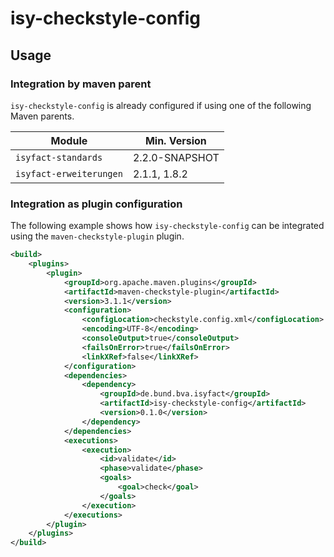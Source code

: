 # isy-checkstyle-config

## Usage

### Integration by maven parent

`isy-checkstyle-config` is already configured if using one of the following Maven parents.

|Module|Min. Version|
|---|---|
|`isyfact-standards`|2.2.0-SNAPSHOT |
|`isyfact-erweiterungen`| 2.1.1, 1.8.2|

### Integration as plugin configuration

The following example shows how `isy-checkstyle-config` can be integrated using the `maven-checkstyle-plugin` plugin.

```xml
<build>
    <plugins>
        <plugin>
            <groupId>org.apache.maven.plugins</groupId>
            <artifactId>maven-checkstyle-plugin</artifactId>
            <version>3.1.1</version>
            <configuration>
                <configLocation>checkstyle.config.xml</configLocation>
                <encoding>UTF-8</encoding>
                <consoleOutput>true</consoleOutput>
                <failsOnError>true</failsOnError>
                <linkXRef>false</linkXRef>
            </configuration>
            <dependencies>
                <dependency>
                    <groupId>de.bund.bva.isyfact</groupId>
                    <artifactId>isy-checkstyle-config</artifactId>
                    <version>0.1.0</version>
                </dependency>
            </dependencies>
            <executions>
                <execution>
                    <id>validate</id>
                    <phase>validate</phase>
                    <goals>
                        <goal>check</goal>
                    </goals>
                </execution>
            </executions>
        </plugin>
    </plugins>
</build>
```
